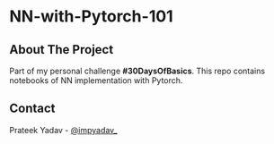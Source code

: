 # NN-with-Pytorch-101

## About The Project

Part of my personal challenge **#30DaysOfBasics**. This repo contains notebooks of NN implementation with Pytorch. 

## Contact

Prateek Yadav - [@impyadav_](https://twitter.com/impyadav_)
